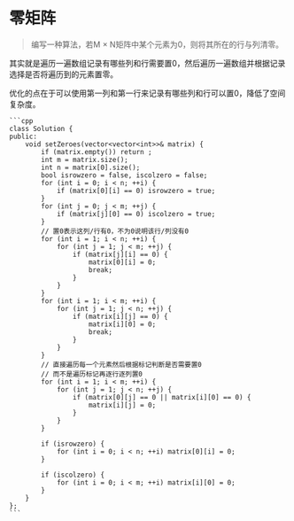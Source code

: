 # 零矩阵

> 编写一种算法，若M × N矩阵中某个元素为0，则将其所在的行与列清零。

其实就是遍历一遍数组记录有哪些列和行需要置0，然后遍历一遍数组并根据记录选择是否将遍历到的元素置零。

优化的点在于可以使用第一列和第一行来记录有哪些列和行可以置0，降低了空间复杂度。

````
```cpp
class Solution {
public:
    void setZeroes(vector<vector<int>>& matrix) {
        if (matrix.empty()) return ;
        int m = matrix.size();
        int n = matrix[0].size();
        bool isrowzero = false, iscolzero = false;
        for (int i = 0; i < n; ++i) {
            if (matrix[0][i] == 0) isrowzero = true;
        }
        for (int j = 0; j < m; ++j) {
            if (matrix[j][0] == 0) iscolzero = true;
        }
        // 置0表示这列/行有0，不为0说明该行/列没有0
        for (int i = 1; i < n; ++i) {
            for (int j = 1; j < m; ++j) {
                if (matrix[j][i] == 0) {
                    matrix[0][i] = 0;
                    break;
                }
            }
        }
        for (int i = 1; i < m; ++i) {
            for (int j = 1; j < n; ++j) {
                if (matrix[i][j] == 0) {
                    matrix[i][0] = 0;
                    break;
                }
            }
        }
        // 直接遍历每一个元素然后根据标记判断是否需要置0
        // 而不是遍历标记再逐行逐列置0
        for (int i = 1; i < m; ++i) {
            for (int j = 1; j < n; ++j) {
                if (matrix[0][j] == 0 || matrix[i][0] == 0) {
                    matrix[i][j] = 0;
                }
            }
        }

        if (isrowzero) {
            for (int i = 0; i < n; ++i) matrix[0][i] = 0;
        }

        if (iscolzero) {
            for (int i = 0; i < m; ++i) matrix[i][0] = 0;
        }
    }
};
```
````
